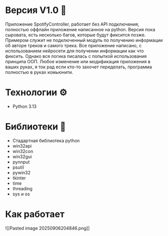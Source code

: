 # Версия V1.0 💾
Приложение SpotifyController, работает без API подключения, полностью оффлайн приложение написанное на python. Версия пока сыровата, есть несколько багов, которые будут фиксится позже. Примером служит не подключенный модуль по получению информации об авторе треков и самого трека. Все приложение написано, с использованием нейросети для получении информации как что фиксить. Однако вся логика писалась с попыткой использования принципа ООП. Любое изменение или модификация приложения в ваших руках, я ток рад если кто-то захочет переделать, программа полностью в руках комьюнити.

# Технологии ⚙️
- Python 3.13

# Библиотеки 📝
- Стадартная библиотека python
- win32api
- win32con
- win32gui
- pynnput
- psutil
- pywin32
- tkinter
- time
- threading
- sys и os

# Как работает
![[Pasted image 20250906204846.png]]
